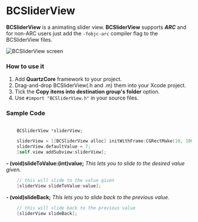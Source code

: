 # BCSliderView #

**BCSliderView** is a animating slider view.
**BCSliderView** supports ***ARC*** and for non-ARC users just add the `-fobjc-arc` compiler flag to the BCSliderView files.

![BCSliderView screen](https://raw.github.com/07cs07/BCSliderView/master/ScreenShot.gif)

### How to use it

1. Add **QuartzCore** framework to your project.
2. Drag-and-drop BCSliderView(.h and .m) them into your Xcode project.
3. Tick the **Copy items into destination group's folder** option.
4. Use `#import "BCSliderView.h"` in  your source files.

### Sample Code
	
```objective-c

    BCSliderView *sliderView;

    sliderView = [[BCSliderView alloc] initWithFrame:CGRectMake(10, 100, 100, 100)];
    sliderView.defaultValue = 7;
    [self.view addSubview:sliderView];
```
 **- (void)slideToValue:(int)value;** *This lets you to slide to the desired value given.*
```objective-c
	// this will slide to the value given
    [sliderView slideToValue:value]; 
```
 **- (void)slideBack;** *This lets you to slide back to the previous value.*
```objective-c
	// this will slide back to the previous value
    [sliderView slideBack]; 
```
